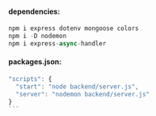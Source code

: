 #### dependencies:
```js
npm i express dotenv mongoose colors
npm i -D nodemon
npm i express-async-handler
````

#### packages.json:
````js
"scripts": {
  "start": "node backend/server.js",
  "server": "nodemon backend/server.js"
}
```

